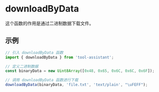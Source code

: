 # downloadByData

这个函数的作用是通过二进制数据下载文件。

## 示例

```javascript
// 引入 downloadByData 函数
import { downloadByData } from 'tool-assistant';

// 定义二进制数据
const binaryData = new Uint8Array([0x48, 0x65, 0x6C, 0x6C, 0x6F]);

// 调用 downloadByData 函数进行下载
downloadByData(binaryData, 'file.txt', 'text/plain', "\uFEFF");

```
